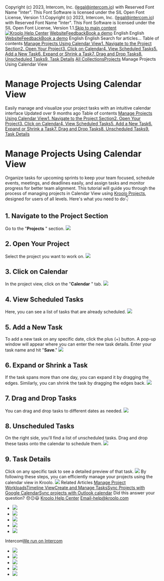Copyright (c) 2023, Intercom, Inc. (legal@intercom.io) with Reserved Font Name "Inter". This Font Software is licensed under the SIL Open Font License, Version 1.1.Copyright (c) 2023, Intercom, Inc. (legal@intercom.io) with Reserved Font Name "Inter". This Font Software is licensed under the SIL Open Font License, Version 1.1.[Skip to main content](https://help.kroolo.com/en/articles/9643404-manage-projects-using-calendar-view#main-content)
[![Kroolo Help Center](https://downloads.intercomcdn.com/i/o/h4qkzypg/611116/ee699fbf23fef0f6d8d4f666d84c/37cdcedd14003d8fdcfdeda0a05c09cb)](https://help.kroolo.com/en/)
[Website](https://kroolo.com/)[Feedback](https://kroolo.featurebase.app/)[Book a demo](https://kroolo.com/book-demo)
English
English
[Website](https://kroolo.com/)[Feedback](https://kroolo.featurebase.app/)[Book a demo](https://kroolo.com/book-demo)
English
English
Search for articles...
Table of contents
[Manage Projects Using Calendar View](https://help.kroolo.com/en/articles/9643404-manage-projects-using-calendar-view#h_6934a2954a)[1. Navigate to the Project Section](https://help.kroolo.com/en/articles/9643404-manage-projects-using-calendar-view#h_3be37a6512)[2. Open Your Project](https://help.kroolo.com/en/articles/9643404-manage-projects-using-calendar-view#h_3f70d3e4ca)[3. Click on Calendar](https://help.kroolo.com/en/articles/9643404-manage-projects-using-calendar-view#h_7c667b15a7)[4. View Scheduled Tasks](https://help.kroolo.com/en/articles/9643404-manage-projects-using-calendar-view#h_4a81c3a483)[5. Add a New Task](https://help.kroolo.com/en/articles/9643404-manage-projects-using-calendar-view#h_e0a8beca7d)[6. Expand or Shrink a Task](https://help.kroolo.com/en/articles/9643404-manage-projects-using-calendar-view#h_a3a20149a1)[7. Drag and Drop Tasks](https://help.kroolo.com/en/articles/9643404-manage-projects-using-calendar-view#h_104e851920)[8. Unscheduled Tasks](https://help.kroolo.com/en/articles/9643404-manage-projects-using-calendar-view#h_b1a8448409)[9. Task Details](https://help.kroolo.com/en/articles/9643404-manage-projects-using-calendar-view#h_9d5e81e0cf)
[All Collections](https://help.kroolo.com/en/)[Projects](https://help.kroolo.com/en/collections/9118210-projects)
Manage Projects Using Calendar View
# Manage Projects Using Calendar View
Easily manage and visualize your project tasks with an intuitive calendar interface
Updated over 9 months ago
Table of contents
[Manage Projects Using Calendar View](https://help.kroolo.com/en/articles/9643404-manage-projects-using-calendar-view#h_6934a2954a)[1. Navigate to the Project Section](https://help.kroolo.com/en/articles/9643404-manage-projects-using-calendar-view#h_3be37a6512)[2. Open Your Project](https://help.kroolo.com/en/articles/9643404-manage-projects-using-calendar-view#h_3f70d3e4ca)[3. Click on Calendar](https://help.kroolo.com/en/articles/9643404-manage-projects-using-calendar-view#h_7c667b15a7)[4. View Scheduled Tasks](https://help.kroolo.com/en/articles/9643404-manage-projects-using-calendar-view#h_4a81c3a483)[5. Add a New Task](https://help.kroolo.com/en/articles/9643404-manage-projects-using-calendar-view#h_e0a8beca7d)[6. Expand or Shrink a Task](https://help.kroolo.com/en/articles/9643404-manage-projects-using-calendar-view#h_a3a20149a1)[7. Drag and Drop Tasks](https://help.kroolo.com/en/articles/9643404-manage-projects-using-calendar-view#h_104e851920)[8. Unscheduled Tasks](https://help.kroolo.com/en/articles/9643404-manage-projects-using-calendar-view#h_b1a8448409)[9. Task Details](https://help.kroolo.com/en/articles/9643404-manage-projects-using-calendar-view#h_9d5e81e0cf)
# Manage Projects Using Calendar View
Organize tasks for upcoming sprints to keep your team focused, schedule events, meetings, and deadlines easily, and assign tasks and monitor progress for better team alignment. 
This tutorial will guide you through the process of managing projects in Calendar View using [Kroolo Projects](https://kroolo.com/features/projects), designed for users of all levels. Here's what you need to do👇
## **1. Navigate to the Project Section**
Go to the "**Projects** " section.
[![](https://kroolo-e0b70269b6e2.intercom-attachments-1.com/i/o/1122041872/77926aa0e7bd3773a3361fdb/abac78a3-c055-4df8-9709-25844123abd6.png?expires=1747842300&signature=9fb83f51f00e85deb78d3e50562482ff0b1c5bb87e02a26268b9eb782830b893&req=dSElFMl6nIlYW%2FMW1HO4ze4O7fgqysVD6QXjAQ8pJ9pj06%2FKryto%2BPF5pKgb%0AfWq7LxSomc%2ByiB%2BPxME%3D%0A)](https://kroolo-e0b70269b6e2.intercom-attachments-1.com/i/o/1122041872/77926aa0e7bd3773a3361fdb/abac78a3-c055-4df8-9709-25844123abd6.png?expires=1747842300&signature=9fb83f51f00e85deb78d3e50562482ff0b1c5bb87e02a26268b9eb782830b893&req=dSElFMl6nIlYW%2FMW1HO4ze4O7fgqysVD6QXjAQ8pJ9pj06%2FKryto%2BPF5pKgb%0AfWq7LxSomc%2ByiB%2BPxME%3D%0A)
## **2. Open Your Project**
Select the project you want to work on.
[![](https://kroolo-e0b70269b6e2.intercom-attachments-1.com/i/o/1122041884/ab36f2847d4fcc82afa9d117/7aa50aca-ff99-457a-83e8-e20d7e33306b.png?expires=1747842300&signature=d4cc03ada0eb552e27e76fa53621702bdcacb5922fcc0fa1e1832131104b73ea&req=dSElFMl6nIlXXfMW1HO4zeSgCOAH1MvAUrwu6TiUQAefouD9WpuDEXoPRgh3%0ARXfeLR70okHhGUr80DA%3D%0A)](https://kroolo-e0b70269b6e2.intercom-attachments-1.com/i/o/1122041884/ab36f2847d4fcc82afa9d117/7aa50aca-ff99-457a-83e8-e20d7e33306b.png?expires=1747842300&signature=d4cc03ada0eb552e27e76fa53621702bdcacb5922fcc0fa1e1832131104b73ea&req=dSElFMl6nIlXXfMW1HO4zeSgCOAH1MvAUrwu6TiUQAefouD9WpuDEXoPRgh3%0ARXfeLR70okHhGUr80DA%3D%0A)
## **3. Click on Calendar**
In the project view, click on the "**Calendar** " tab.
[![](https://kroolo-e0b70269b6e2.intercom-attachments-1.com/i/o/1122041891/7e945767866514c75296a17f/5fb84961-b104-4fd7-8ae0-bd723d7594a2.gif?expires=1747842300&signature=73365ff303a4eb9566ee6de0cf21b95559467d4edcd5e845ff7b53f6e08675f2&req=dSElFMl6nIlWWPMW1HO4zTsmiIB45wZdizEpqvMmF%2F7fB1muBZcU7M0biybR%0AvNgpOS1ivO8KBGRND%2BA%3D%0A)](https://kroolo-e0b70269b6e2.intercom-attachments-1.com/i/o/1122041891/7e945767866514c75296a17f/5fb84961-b104-4fd7-8ae0-bd723d7594a2.gif?expires=1747842300&signature=73365ff303a4eb9566ee6de0cf21b95559467d4edcd5e845ff7b53f6e08675f2&req=dSElFMl6nIlWWPMW1HO4zTsmiIB45wZdizEpqvMmF%2F7fB1muBZcU7M0biybR%0AvNgpOS1ivO8KBGRND%2BA%3D%0A)
## **4. View Scheduled Tasks**
Here, you can see a list of tasks that are already scheduled. 
[![](https://kroolo-e0b70269b6e2.intercom-attachments-1.com/i/o/1122041894/cde0378305ffeda7719f3bf0/1614fdde-a3a4-462d-9829-e76024f220cf.gif?expires=1747842300&signature=93e08c917026a623bf0a7076e0f7aa380cf1de69fd1f66463767ae37d49ee1d8&req=dSElFMl6nIlWXfMW1HO4zeEe%2BUQGTtTxnRVpyGZtJWnEr0gG53cRMh%2FlofRw%0AoMTBAdbn5Jtj%2BaikhB0%3D%0A)](https://kroolo-e0b70269b6e2.intercom-attachments-1.com/i/o/1122041894/cde0378305ffeda7719f3bf0/1614fdde-a3a4-462d-9829-e76024f220cf.gif?expires=1747842300&signature=93e08c917026a623bf0a7076e0f7aa380cf1de69fd1f66463767ae37d49ee1d8&req=dSElFMl6nIlWXfMW1HO4zeEe%2BUQGTtTxnRVpyGZtJWnEr0gG53cRMh%2FlofRw%0AoMTBAdbn5Jtj%2BaikhB0%3D%0A)
## **5. Add a New Task**
To add a new task on any specific date, click the plus (+) button.
A pop-up window will appear where you can enter the new task details. Enter your task name and hit "**Save**."
[![](https://kroolo-e0b70269b6e2.intercom-attachments-1.com/i/o/1122041896/177c9e985cea28aead490f25/e7fc534d-6600-4054-b98f-42c2e18bc300.gif?expires=1747842300&signature=739d49f62098a5fcd15d5c4e013af1f58681842ee598ef1fd59a2107c58231f6&req=dSElFMl6nIlWX%2FMW1HO4zQeBy94Y%2FXfNSNdJAWX8a9%2FXi9LCKmxnm1f2k6sB%0Ao7KoMNjtD2opZkP0Rmg%3D%0A)](https://kroolo-e0b70269b6e2.intercom-attachments-1.com/i/o/1122041896/177c9e985cea28aead490f25/e7fc534d-6600-4054-b98f-42c2e18bc300.gif?expires=1747842300&signature=739d49f62098a5fcd15d5c4e013af1f58681842ee598ef1fd59a2107c58231f6&req=dSElFMl6nIlWX%2FMW1HO4zQeBy94Y%2FXfNSNdJAWX8a9%2FXi9LCKmxnm1f2k6sB%0Ao7KoMNjtD2opZkP0Rmg%3D%0A)
## **6. Expand or Shrink a Task**
If the task spans more than one day, you can expand it by dragging the edges. 
Similarly, you can shrink the task by dragging the edges back.
[![](https://kroolo-e0b70269b6e2.intercom-attachments-1.com/i/o/1122041913/38088bc7fa4abffc732dbf5e/28814c2f-61ea-4a95-ace9-6ad4399769e6.gif?expires=1747842300&signature=7abc555a89b8a80a6ea6387fcbe767eccbe16ec5145102b9d40fb1273a08c832&req=dSElFMl6nIheWvMW1HO4zXoS2u2ynAPzvgi8Hbl6N1Chd6YzVGNSHSeqAIR8%0AoFQKciuPJhH5bFUnU1A%3D%0A)](https://kroolo-e0b70269b6e2.intercom-attachments-1.com/i/o/1122041913/38088bc7fa4abffc732dbf5e/28814c2f-61ea-4a95-ace9-6ad4399769e6.gif?expires=1747842300&signature=7abc555a89b8a80a6ea6387fcbe767eccbe16ec5145102b9d40fb1273a08c832&req=dSElFMl6nIheWvMW1HO4zXoS2u2ynAPzvgi8Hbl6N1Chd6YzVGNSHSeqAIR8%0AoFQKciuPJhH5bFUnU1A%3D%0A)
## **7. Drag and Drop Tasks**
You can drag and drop tasks to different dates as needed. 
[![](https://kroolo-e0b70269b6e2.intercom-attachments-1.com/i/o/1122050790/494e7131a867ae98b60cc7f3/e79f057c-1413-4092-98f1-880427b39320.gif?expires=1747842300&signature=cc5a971f6cb4a9c21e0754e7dafc510eb1467a8d50e3d983343161bef5714fbe&req=dSElFMl7nYZWWfMW1HO4zRjC5OOXlo52p7cOXTvZbnzLluN8tDdFdNPmGsJN%0AHDNYdpGFuPViSkeM7z8%3D%0A)](https://kroolo-e0b70269b6e2.intercom-attachments-1.com/i/o/1122050790/494e7131a867ae98b60cc7f3/e79f057c-1413-4092-98f1-880427b39320.gif?expires=1747842300&signature=cc5a971f6cb4a9c21e0754e7dafc510eb1467a8d50e3d983343161bef5714fbe&req=dSElFMl7nYZWWfMW1HO4zRjC5OOXlo52p7cOXTvZbnzLluN8tDdFdNPmGsJN%0AHDNYdpGFuPViSkeM7z8%3D%0A)
## **8. Unscheduled Tasks**
On the right side, you'll find a list of unscheduled tasks. 
Drag and drop these tasks onto the calendar to schedule them.
[![](https://kroolo-e0b70269b6e2.intercom-attachments-1.com/i/o/1122050812/5d128c11ec9134211b0a45fb/66f83806-43e6-485b-a2f6-6d4a2e95a22f.gif?expires=1747842300&signature=aeaad7857711d152ad2affab6f461f55c7f03538c556b8924d7c0c571fbe73c5&req=dSElFMl7nYleW%2FMW1HO4zYd%2B0r%2BFPHeE6qRiUwrQcDO6d%2FxpMjS3VJVgVplr%0A0LxLqhQ9WSC3HN9HP8Q%3D%0A)](https://kroolo-e0b70269b6e2.intercom-attachments-1.com/i/o/1122050812/5d128c11ec9134211b0a45fb/66f83806-43e6-485b-a2f6-6d4a2e95a22f.gif?expires=1747842300&signature=aeaad7857711d152ad2affab6f461f55c7f03538c556b8924d7c0c571fbe73c5&req=dSElFMl7nYleW%2FMW1HO4zYd%2B0r%2BFPHeE6qRiUwrQcDO6d%2FxpMjS3VJVgVplr%0A0LxLqhQ9WSC3HN9HP8Q%3D%0A)
## **9. Task Details**
Click on any specific task to see a detailed preview of that task. 
[![](https://kroolo-e0b70269b6e2.intercom-attachments-1.com/i/o/1122041965/21c8b127f4ce24622f463a1a/9d9eeb71-9fc8-4e08-9417-e9f844c33a28.gif?expires=1747842300&signature=f2a238435473ac74da4da993f1a9a791ac8904b85e3acab7f84a4ad3e2cc285c&req=dSElFMl6nIhZXPMW1HO4zfZC53lca79ohhEAoMObMKk0Jb15E1b5erLV25Is%0A4ReHKpZCHIKAQHXxIN0%3D%0A)](https://kroolo-e0b70269b6e2.intercom-attachments-1.com/i/o/1122041965/21c8b127f4ce24622f463a1a/9d9eeb71-9fc8-4e08-9417-e9f844c33a28.gif?expires=1747842300&signature=f2a238435473ac74da4da993f1a9a791ac8904b85e3acab7f84a4ad3e2cc285c&req=dSElFMl6nIhZXPMW1HO4zfZC53lca79ohhEAoMObMKk0Jb15E1b5erLV25Is%0A4ReHKpZCHIKAQHXxIN0%3D%0A)
By following these steps, you can efficiently manage your projects using the calendar view in Kroolo.
[![](https://downloads.intercomcdn.com/i/o/1154199420/4521e77c10c1ca96e0149d9c/cta+2.png?expires=1747842300&signature=12db7cf1a94e90a7660f1a5b8f1cf9028414f02ce0b272db6f8dcd09c8c26a3c&req=dSEiEsh3lIVdWfMW1HO4zWIryXLDuX0AEhK5uTgLGceM%2BAtFPTehQ3z9YNVD%0AKLmNTBulDSERgEM7RM4%3D%0A)](https://kroolo.com/)
Related Articles
[Manage Project Workloads](https://help.kroolo.com/en/articles/9805508-manage-project-workloads)[Timeline View](https://help.kroolo.com/en/articles/9909220-timeline-view)[Create and Manage Tasks](https://help.kroolo.com/en/articles/10085539-create-and-manage-tasks)[Sync Projects with Google Calendar](https://help.kroolo.com/en/articles/10129616-sync-projects-with-google-calendar)[Sync projects with Outlook calendar](https://help.kroolo.com/en/articles/10129623-sync-projects-with-outlook-calendar)
Did this answer your question?
😞😐😃
[Kroolo Help Center](https://help.kroolo.com/en/)
Email-help@kroolo.com
  * [![](https://intercom.help/kroolo/assets/svg/icon:social-facebook/FFFFFF)](https://www.facebook.com/profile.php?id=61553808299270)
  * [![](https://intercom.help/kroolo/assets/svg/icon:social-linkedin/FFFFFF)](https://www.linkedin.com/company/getkroolo)
  * [![](https://intercom.help/kroolo/assets/svg/icon:social-instagram/FFFFFF)](https://www.instagram.com/getkroolo)
  * [![](https://intercom.help/kroolo/assets/svg/icon:social-youtube/FFFFFF)](https://www.youtube.com/@getkroolo/featured)
  * [![](https://intercom.help/kroolo/assets/svg/icon:social-twitter-x/FFFFFF)](https://www.twitter.com/getkroolo)


Intercom[We run on Intercom](https://www.intercom.com/intercom-link?company=Kroolo&solution=customer-support&utm_campaign=intercom-link&utm_content=We+run+on+Intercom&utm_medium=help-center&utm_referrer=https%3A%2F%2Fhelp.kroolo.com%2Fen%2Farticles%2F9643404-manage-projects-using-calendar-view&utm_source=desktop-web)
  * [![](https://intercom.help/kroolo/assets/svg/icon:social-facebook/FFFFFF)](https://www.facebook.com/profile.php?id=61553808299270)
  * [![](https://intercom.help/kroolo/assets/svg/icon:social-linkedin/FFFFFF)](https://www.linkedin.com/company/getkroolo)
  * [![](https://intercom.help/kroolo/assets/svg/icon:social-instagram/FFFFFF)](https://www.instagram.com/getkroolo)
  * [![](https://intercom.help/kroolo/assets/svg/icon:social-youtube/FFFFFF)](https://www.youtube.com/@getkroolo/featured)
  * [![](https://intercom.help/kroolo/assets/svg/icon:social-twitter-x/FFFFFF)](https://www.twitter.com/getkroolo)


